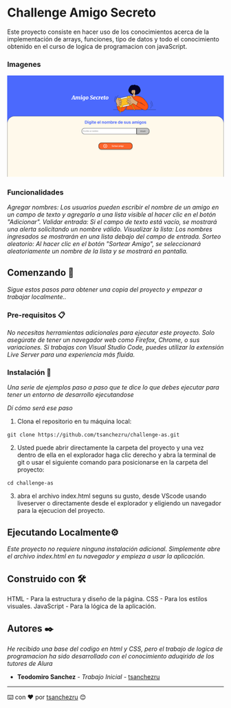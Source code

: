# Challenge Amigo Secreto

Este proyecto consiste en hacer uso de los conocimientos acerca de la implementación de arrays, funciones, tipo de datos y todo el conocimiento
obtenido en el curso de logica de programacion con javaScript.

### Imagenes
![Agregar nombre](./assets/amigoS.png)

### Funcionalidades
_Agregar nombres: Los usuarios pueden escribir el nombre de un amigo en un campo de texto y agregarlo a una lista visible al hacer clic en el botón "Adicionar".
Validar entrada: Si el campo de texto está vacío, se mostrará una alerta solicitando un nombre válido.
Visualizar la lista: Los nombres ingresados se mostrarán en una lista debajo del campo de entrada.
Sorteo aleatorio: Al hacer clic en el botón "Sortear Amigo", se seleccionará aleatoriamente un nombre de la lista y se mostrará en pantalla._

## Comenzando 🚀

_Sigue estos pasos para obtener una copia del proyecto y empezar a trabajar localmente.._


### Pre-requisitos 📋

_No necesitas herramientas adicionales para ejecutar este proyecto. Solo asegúrate de tener un navegador web como Firefox, Chrome, o sus variaciones. Si trabajas con Visual Studio Code, puedes utilizar la extensión Live Server para una experiencia más fluida._


### Instalación 🔧

_Una serie de ejemplos paso a paso que te dice lo que debes ejecutar para tener un entorno de desarrollo ejecutandose_

_Dí cómo será ese paso_
1. Clona el repositorio en tu máquina local:
```
git clone https://github.com/tsanchezru/challenge-as.git
```
2. Usted puede abrir directamente la carpeta del proyecto y una vez dentro de ella en el explorador  haga clic derecho y abra la terminal de git o usar el siguiente comando para posicionarse en la carpeta del proyecto:

```
cd challenge-as
```
3. abra  el archivo index.html seguns su gusto, desde VScode usando liveserver o directamente desde el explorador y eligiendo un navegador para la ejecucion del proyecto.


## Ejecutando Localmente⚙️

_Este proyecto no requiere ninguna instalación adicional. Simplemente abre el archivo index.html en tu navegador y empieza a usar la aplicación._


## Construido con 🛠️

HTML - Para la estructura y diseño de la página.
CSS - Para los estilos visuales.
JavaScript - Para la lógica de la aplicación.



## Autores ✒️

_He recibido una base del codigo en html y CSS, pero el trabajo de logica de programacion ha sido desarrollado con el conocimiento aduqirido de los tutores
de Alura_

* **Teodomiro Sanchez** - *Trabajo Inicial* - [tsanchezru](https://github.com/villanuevand)


---
⌨️ con ❤️ por [tsanchezru](https://github.com/tsanchezru) 😊